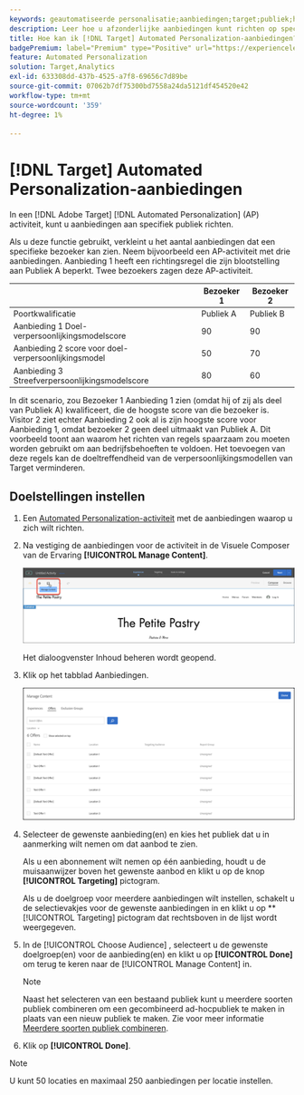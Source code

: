 ```yaml
---
keywords: geautomatiseerde personalisatie;aanbiedingen;target;publiek;het richten van regels;het richten van richten
description: Leer hoe u afzonderlijke aanbiedingen kunt richten op specifieke doelgroepen met behulp van een Automated Personalization-activiteit (AP) in Adobe Target.
title: Hoe kan ik [!DNL Target] Automated Personalization-aanbiedingen?
badgePremium: label="Premium" type="Positive" url="https://experienceleague.adobe.com/docs/target/using/introduction/intro.html?lang=en#premium newtab=true" tooltip="See what's included in Target Premium."
feature: Automated Personalization
solution: Target,Analytics
exl-id: 633308dd-437b-4525-a7f8-69656c7d89be
source-git-commit: 07062b7df75300bd7558a24da5121df454520e42
workflow-type: tm+mt
source-wordcount: '359'
ht-degree: 1%

---
```


# [!DNL Target] Automated Personalization-aanbiedingen

In een [!DNL Adobe Target] [!DNL Automated Personalization] (AP) activiteit, kunt u aanbiedingen aan specifiek publiek richten.

Als u deze functie gebruikt, verkleint u het aantal aanbiedingen dat een specifieke bezoeker kan zien. Neem bijvoorbeeld een AP-activiteit met drie aanbiedingen. Aanbieding 1 heeft een richtingsregel die zijn blootstelling aan Publiek A beperkt. Twee bezoekers zagen deze AP-activiteit.

|  | Bezoeker 1 | Bezoeker 2 |
|--- |--- |--- |
| Poortkwalificatie | Publiek A | Publiek B |
| Aanbieding 1 Doel-verpersoonlijkingsmodelscore | 90 | 90 |
| Aanbieding 2 score voor doel-verpersoonlijkingsmodel | 50 | 70 |
| Aanbieding 3 Streefverpersoonlijkingsmodelscore | 80 | 60 |

In dit scenario, zou Bezoeker 1 Aanbieding 1 zien (omdat hij of zij als deel van Publiek A) kwalificeert, die de hoogste score van die bezoeker is. Visitor 2 ziet echter Aanbieding 2 ook al is zijn hoogste score voor Aanbieding 1, omdat bezoeker 2 geen deel uitmaakt van Publiek A. Dit voorbeeld toont aan waarom het richten van regels spaarzaam zou moeten worden gebruikt om aan bedrijfsbehoeften te voldoen. Het toevoegen van deze regels kan de doeltreffendheid van de verpersoonlijkingsmodellen van Target verminderen.

## Doelstellingen instellen

1. Een [Automated Personalization-activiteit](/help/main/c-activities/t-automated-personalization/create-ap-activity.md) met de aanbiedingen waarop u zich wilt richten.
1. Na vestiging de aanbiedingen voor de activiteit in de Visuele Composer van de Ervaring **[!UICONTROL Manage Content]**.

   ![Inhoud beheren](/help/main/c-activities/t-automated-personalization/assets/manage-content.png)

   Het dialoogvenster Inhoud beheren wordt geopend.

1. Klik op het tabblad Aanbiedingen.

   ![Aanbiedingspagina](/help/main/c-activities/t-automated-personalization/assets/manage-content-offers.png)

1. Selecteer de gewenste aanbieding(en) en kies het publiek dat u in aanmerking wilt nemen om dat aanbod te zien.

   Als u een abonnement wilt nemen op één aanbieding, houdt u de muisaanwijzer boven het gewenste aanbod en klikt u op de knop **[!UICONTROL Targeting]** pictogram.

   Als u de doelgroep voor meerdere aanbiedingen wilt instellen, schakelt u de selectievakjes voor de gewenste aanbiedingen in en klikt u op **[!UICONTROL Targeting] pictogram dat rechtsboven in de lijst wordt weergegeven.

1. In de [!UICONTROL Choose Audience] , selecteert u de gewenste doelgroep(en) voor de aanbieding(en) en klikt u op **[!UICONTROL Done]** om terug te keren naar de [!UICONTROL Manage Content] in.

   >[!NOTE]
   >
   >Naast het selecteren van een bestaand publiek kunt u meerdere soorten publiek combineren om een gecombineerd ad-hocpubliek te maken in plaats van een nieuw publiek te maken. Zie voor meer informatie [Meerdere soorten publiek combineren](/help/main/c-target/combining-multiple-audiences.md#concept_A7386F1EA4394BD2AB72399C225981E5).

1. Klik op **[!UICONTROL Done]**.

>[!NOTE]
>
>U kunt 50 locaties en maximaal 250 aanbiedingen per locatie instellen.

